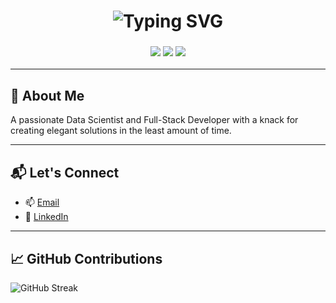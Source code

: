 

<h1 align="center">
  <img src="https://readme-typing-svg.demolab.com?font=Fira+Code&size=28&pause=1000&color=00F700&center=true&vCenter=true&width=435&lines=Hi+%F0%9F%91%8B%2C+I'm+Vignesh!" alt="Typing SVG" />
</h1>
<h3 align="center">
  <img src="https://img.shields.io/badge/Software%20Developer-blue?style=for-the-badge" />
  <img src="https://img.shields.io/badge/Aspiring%20Data%20Scientist-purple?style=for-the-badge" />
  <img src="https://img.shields.io/badge/Cloud%20Enthusiast-orange?style=for-the-badge" />
</h3>

---

## 🧠 About Me

A passionate Data Scientist and Full-Stack Developer with a knack for creating elegant solutions in the least amount of time.

---

## 📬 Let's Connect

- 📫 [Email](mailto:vignesh1996rajendran@gmail.com)  
- 💼 [LinkedIn](https://www.linkedin.com/in/vignesh-rajendran-436a6a256/)

---

## 📈 GitHub Contributions

![GitHub Streak](https://github-readme-streak-stats.herokuapp.com/?user=Vignesh96-R&theme=github_dark)  


